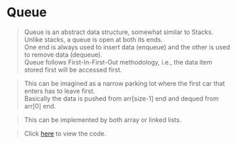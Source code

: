 # Queue

> Queue is an abstract data structure, somewhat similar to Stacks.  
Unlike stacks, a queue is open at both its ends.  
One end is always used to insert data (enqueue) and the other is used to remove data (dequeue).  
Queue follows First-In-First-Out methodology, i.e., the data item stored first will be accessed first.

> This can be imagined as a narrow parking lot where the first car that enters has to leave first.  
Basically the data is pushed from arr[size-1] end and dequed from arr[0] end.  

> This can be implemented by both array or linked lists.

>Click <a href="https://github.com/RishabhSri14/Cheatsheet/blob/main/DataStructures/Queue/code.c">here</a> to view the code. 